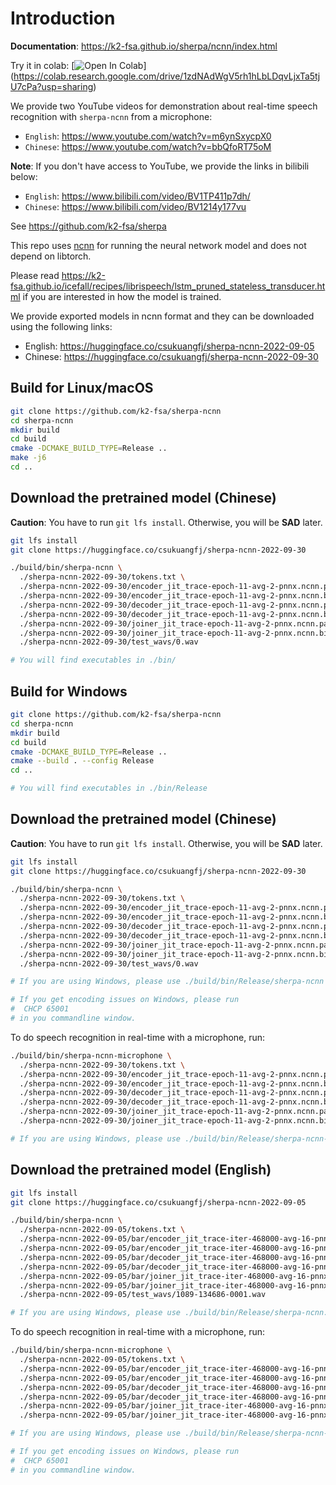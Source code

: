 # Introduction

**Documentation**: <https://k2-fsa.github.io/sherpa/ncnn/index.html>

Try it in colab:
[![Open In Colab](https://colab.research.google.com/assets/colab-badge.svg)]
(https://colab.research.google.com/drive/1zdNAdWgV5rh1hLbLDqvLjxTa5tjU7cPa?usp=sharing)

We provide two YouTube videos for demonstration about real-time speech recognition
with `sherpa-ncnn` from a microphone:

  - `English`: <https://www.youtube.com/watch?v=m6ynSxycpX0>
  - `Chinese`: <https://www.youtube.com/watch?v=bbQfoRT75oM>

**Note**: If you don't have access to YouTube, we provide the links
in bilibili below:

  - `English`: <https://www.bilibili.com/video/BV1TP411p7dh/>
  - `Chinese`: <https://www.bilibili.com/video/BV1214y177vu>

See <https://github.com/k2-fsa/sherpa>

This repo uses [ncnn](https://github.com/tencent/ncnn) for running the neural
network model and does not depend on libtorch.

Please read <https://k2-fsa.github.io/icefall/recipes/librispeech/lstm_pruned_stateless_transducer.html>
if you are interested in how the model is trained.

We provide exported models in ncnn format and they can be downloaded using
the following links:

  - English: <https://huggingface.co/csukuangfj/sherpa-ncnn-2022-09-05>
  - Chinese: <https://huggingface.co/csukuangfj/sherpa-ncnn-2022-09-30>

## Build for Linux/macOS

```bash
git clone https://github.com/k2-fsa/sherpa-ncnn
cd sherpa-ncnn
mkdir build
cd build
cmake -DCMAKE_BUILD_TYPE=Release ..
make -j6
cd ..
```

## Download the pretrained model (Chinese)

**Caution**: You have to run `git lfs install`. Otherwise, you will be **SAD** later.

```bash
git lfs install
git clone https://huggingface.co/csukuangfj/sherpa-ncnn-2022-09-30

./build/bin/sherpa-ncnn \
  ./sherpa-ncnn-2022-09-30/tokens.txt \
  ./sherpa-ncnn-2022-09-30/encoder_jit_trace-epoch-11-avg-2-pnnx.ncnn.param \
  ./sherpa-ncnn-2022-09-30/encoder_jit_trace-epoch-11-avg-2-pnnx.ncnn.bin \
  ./sherpa-ncnn-2022-09-30/decoder_jit_trace-epoch-11-avg-2-pnnx.ncnn.param \
  ./sherpa-ncnn-2022-09-30/decoder_jit_trace-epoch-11-avg-2-pnnx.ncnn.bin \
  ./sherpa-ncnn-2022-09-30/joiner_jit_trace-epoch-11-avg-2-pnnx.ncnn.param \
  ./sherpa-ncnn-2022-09-30/joiner_jit_trace-epoch-11-avg-2-pnnx.ncnn.bin \
  ./sherpa-ncnn-2022-09-30/test_wavs/0.wav

# You will find executables in ./bin/
```

## Build for Windows

```bash
git clone https://github.com/k2-fsa/sherpa-ncnn
cd sherpa-ncnn
mkdir build
cd build
cmake -DCMAKE_BUILD_TYPE=Release ..
cmake --build . --config Release
cd ..

# You will find executables in ./bin/Release
```

## Download the pretrained model (Chinese)

**Caution**: You have to run `git lfs install`. Otherwise, you will be **SAD** later.

```bash
git lfs install
git clone https://huggingface.co/csukuangfj/sherpa-ncnn-2022-09-30

./build/bin/sherpa-ncnn \
  ./sherpa-ncnn-2022-09-30/tokens.txt \
  ./sherpa-ncnn-2022-09-30/encoder_jit_trace-epoch-11-avg-2-pnnx.ncnn.param \
  ./sherpa-ncnn-2022-09-30/encoder_jit_trace-epoch-11-avg-2-pnnx.ncnn.bin \
  ./sherpa-ncnn-2022-09-30/decoder_jit_trace-epoch-11-avg-2-pnnx.ncnn.param \
  ./sherpa-ncnn-2022-09-30/decoder_jit_trace-epoch-11-avg-2-pnnx.ncnn.bin \
  ./sherpa-ncnn-2022-09-30/joiner_jit_trace-epoch-11-avg-2-pnnx.ncnn.param \
  ./sherpa-ncnn-2022-09-30/joiner_jit_trace-epoch-11-avg-2-pnnx.ncnn.bin \
  ./sherpa-ncnn-2022-09-30/test_wavs/0.wav

# If you are using Windows, please use ./build/bin/Release/sherpa-ncnn

# If you get encoding issues on Windows, please run
#  CHCP 65001
# in you commandline window.
```

To do speech recognition in real-time with a microphone, run:

```bash
./build/bin/sherpa-ncnn-microphone \
  ./sherpa-ncnn-2022-09-30/tokens.txt \
  ./sherpa-ncnn-2022-09-30/encoder_jit_trace-epoch-11-avg-2-pnnx.ncnn.param \
  ./sherpa-ncnn-2022-09-30/encoder_jit_trace-epoch-11-avg-2-pnnx.ncnn.bin \
  ./sherpa-ncnn-2022-09-30/decoder_jit_trace-epoch-11-avg-2-pnnx.ncnn.param \
  ./sherpa-ncnn-2022-09-30/decoder_jit_trace-epoch-11-avg-2-pnnx.ncnn.bin \
  ./sherpa-ncnn-2022-09-30/joiner_jit_trace-epoch-11-avg-2-pnnx.ncnn.param \
  ./sherpa-ncnn-2022-09-30/joiner_jit_trace-epoch-11-avg-2-pnnx.ncnn.bin

# If you are using Windows, please use ./build/bin/Release/sherpa-ncnn-microphone.exe
```

## Download the pretrained model (English)

```bash
git lfs install
git clone https://huggingface.co/csukuangfj/sherpa-ncnn-2022-09-05

./build/bin/sherpa-ncnn \
  ./sherpa-ncnn-2022-09-05/tokens.txt \
  ./sherpa-ncnn-2022-09-05/bar/encoder_jit_trace-iter-468000-avg-16-pnnx.ncnn.param \
  ./sherpa-ncnn-2022-09-05/bar/encoder_jit_trace-iter-468000-avg-16-pnnx.ncnn.bin \
  ./sherpa-ncnn-2022-09-05/bar/decoder_jit_trace-iter-468000-avg-16-pnnx.ncnn.param \
  ./sherpa-ncnn-2022-09-05/bar/decoder_jit_trace-iter-468000-avg-16-pnnx.ncnn.bin \
  ./sherpa-ncnn-2022-09-05/bar/joiner_jit_trace-iter-468000-avg-16-pnnx.ncnn.param \
  ./sherpa-ncnn-2022-09-05/bar/joiner_jit_trace-iter-468000-avg-16-pnnx.ncnn.bin \
  ./sherpa-ncnn-2022-09-05/test_wavs/1089-134686-0001.wav

# If you are using Windows, please use ./build/bin/Release/sherpa-ncnn.exe
```

To do speech recognition in real-time with a microphone, run:

```bash
./build/bin/sherpa-ncnn-microphone \
  ./sherpa-ncnn-2022-09-05/tokens.txt \
  ./sherpa-ncnn-2022-09-05/bar/encoder_jit_trace-iter-468000-avg-16-pnnx.ncnn.param \
  ./sherpa-ncnn-2022-09-05/bar/encoder_jit_trace-iter-468000-avg-16-pnnx.ncnn.bin \
  ./sherpa-ncnn-2022-09-05/bar/decoder_jit_trace-iter-468000-avg-16-pnnx.ncnn.param \
  ./sherpa-ncnn-2022-09-05/bar/decoder_jit_trace-iter-468000-avg-16-pnnx.ncnn.bin \
  ./sherpa-ncnn-2022-09-05/bar/joiner_jit_trace-iter-468000-avg-16-pnnx.ncnn.param \
  ./sherpa-ncnn-2022-09-05/bar/joiner_jit_trace-iter-468000-avg-16-pnnx.ncnn.bin

# If you are using Windows, please use ./build/bin/Release/sherpa-ncnn-microphone.exe

# If you get encoding issues on Windows, please run
#  CHCP 65001
# in you commandline window.
```


[ncnn]: https://github.com/tencent/ncnn
